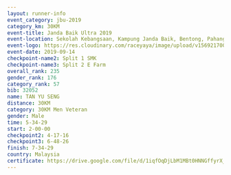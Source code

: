 ```yaml
---
layout: runner-info 
event_category: jbu-2019 
category_km: 30KM 
event-title: Janda Baik Ultra 2019  
event-location: Sekolah Kebangsaan, Kampung Janda Baik, Bentong, Pahang, Malaysia 
event-logo: https://res.cloudinary.com/raceyaya/image/upload/v1569217009/logo/janda-baik_vch1pc.jpg 
event-date: 2019-09-14 
checkpoint-name2: Split 1 SMK 
checkpoint-name3: Split 2 E Farm 
overall_rank: 235
gender_rank: 176
category_rank: 57
bib: 32052
name: TAN YU SENG
distance: 30KM
category: 30KM Men Veteran
gender: Male
time: 5-34-29
start: 2-00-00
checkpoint2: 4-17-16
checkpoint3: 6-48-26
finish: 7-34-29
country: Malaysia
certificate: https://drive.google.com/file/d/1iqfOqDjLbM1MBt0HNNGffyrX_ss6oVnI/view?usp=sharing
---
```

